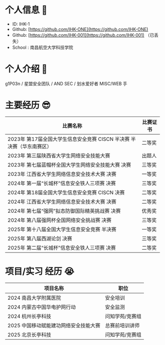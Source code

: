 # 个人信息 👋
+ ID: IHK-1
+ Github: [https://github.com/IHK-ONE](https://github.com/IHK-ONE)
+ Github: [https://github.com/IHK-001](https://github.com/IHK-001) （已丢失）
+ School : 南昌航空大学科技学院

# 个人介绍 🧐
g1P03n / 星盟安全团队 / AND SEC / 划水爱好者 MISC/WEB 手

# 主要经历 😎
| 比赛名称 | 比赛证书 |
| --- | --- |
| 2023年 第17届全国大学生信息安全竞赛 CISCN 半决赛 半决赛（华东南赛区） | 二等奖 |
| 2023年 第三届陕西省大学生网络安全技能大赛 | 出题人 |
| 2023年 第七届蓝帽杯全国大学生网络安全技能大赛 决赛 | 三等奖 |
| 2023年 江西省大学生网络信息安全技术大赛 决赛 | 一等奖 |
| 2024年 第一届“长城杯”信息安全铁人三项赛 决赛 | 三等奖 |
| 2024年 第18届全国大学生信息安全竞赛 CISCN 决赛 | 二等奖 |
| 2024年 江西省大学生网络信息安全技术大赛 决赛 | 二等奖 |
| 2024年 第七届“强网”拟态防御国际精英挑战赛 决赛 | 优秀奖 |
| 2024年 第八届强网杯全国网络安全挑战赛 决赛 | 三等奖 |
| 2025年 第十八届全国大学生信息安全竞赛 半决赛 | 一等奖 |
| 2025年 第八届西湖论剑 决赛 | 三等奖 |
| 2025年 第二届“长城杯”信息安全铁人三项赛 决赛 | 二等奖 |


# 项目/实习 经历 😭
| 项目名称 | 职位 |
| --- | --- | 
| 2024 南昌大学附属医院 | 安全培训 |
| 2024 内蒙古中国华电护网行动 | 安全监测 |
| 2024 杭州长亭科技 | 问知学苑/竞赛组 |
| 2025 中国移动赋能建功网络安全技能大赛 | 总赛前培训讲师 |
| 2025 北京长亭科技 | 问知学苑/竞赛组 |


